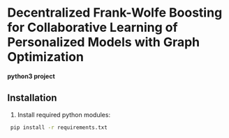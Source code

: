 # Decentralized Frank-Wolfe Boosting for Collaborative Learning of Personalized Models with Graph Optimization

**python3 project**

## Installation

1. Install required python modules:
``` bash
 pip install -r requirements.txt
```